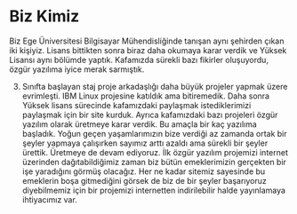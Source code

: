 # Biz Kimiz #

Biz Ege Üniversitesi Bilgisayar Mühendisliğinde tanışan aynı şehirden çıkan iki kişiyiz. Lisans bittikten sonra biraz daha okumaya karar verdik ve Yüksek Lisansı aynı bölümde yaptık. Kafamızda sürekli bazı fikirler oluşuyordu, özgür yazılıma iyice merak sarmıştık.

3. Sınıfta başlayan staj proje arkadaşlığı daha büyük projeler yapmak üzere evrimleşti. IBM Linux projesine katıldık ama bitiremedik. Daha sonra Yüksek lisans sürecinde kafamızdaki paylaşmak istediklerimizi paylaşmak için bir site kurduk. Ayrıca kafamızdaki bazı projeleri özgür yazılım olarak üretmeye karar verdik. Bu amaçla bir kaç yazılıma başladık. Yoğun geçen yaşamlarımızın bize verdiği az zamanda ortak bir şeyler yapmaya çalışırken sayımız arttı azaldı ama sürekli bir şeyler ürettik. Üretmeye de devam ediyoruz. İlk özgür yazılım projemizi internet üzerinden dağıtabildiğimiz zaman biz bütün emeklerimizin gerçekten bir işe yaradığını görmüş olacağız. Her ne kadar sitemiz sayesinde bu emeklerin boşa gitmediğini görsek de biz de bir şeyler başarıyoruz diyebilmemiz için bir projemizi internetten indirilebilir halde yayınlamaya ihtiyacımız var.